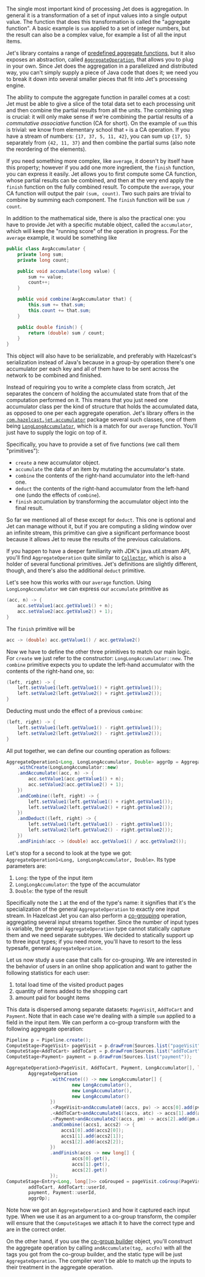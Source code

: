 The single most important kind of processing Jet does is aggregation. In
general it is a transformation of a set of input values into a single
output value. The function that does this transformation is called the
"aggregate function". A basic example is `sum` applied to a set of
integer numbers, but the result can also be a complex value, for example
a list of all the input items.

Jet's library contains a range of
[predefined aggregate functions](http://docs.hazelcast.org/docs/jet/latest-dev/javadoc/com/hazelcast/jet/aggregate/AggregateOperations.html),
but it also exposes an abstraction, called
[`AggregateOperation`](http://docs.hazelcast.org/docs/jet/latest-dev/javadoc/com/hazelcast/jet/aggregate/AggregateOperation.html),
that allows you to plug in your own. Since Jet does the aggregation in a
parallelized and distributed way, you can't simply supply a piece of
Java code that does it; we need you to break it down into several
smaller pieces that fit into Jet's processing engine.

The ability to compute the aggregate function in parallel comes at a
cost: Jet must be able to give a slice of the total data set to each
processing unit and then combine the partial results from all the units.
The combining step is crucial: it will only make sense if we're
combining the partial results of a _commutative associative_ function
(CA for short). On the example of `sum` this is trivial: we know from
elementary school that `+` is a CA operation. If you have a stream of
numbers: `{17, 37, 5, 11, 42}`, you can sum up `{17, 5}` separately from
`{42, 11, 37}` and then combine the partial sums (also note the
reordering of the elements).

If you need something more complex, like `average`, it doesn't by itself
have this property; however if you add one more ingredient, the `finish`
function, you can express it easily. Jet allows you to first compute
some CA function, whose partial results can be combined, and then at the
very end apply the `finish` function on the fully combined result. To
compute the `average`, your CA function will output the pair `(sum,
count)`. Two such pairs are trivial to combine by summing each
component. The `finish` function will be `sum / count`.

In addition to the mathematical side, there is also the practical one:
you have to provide Jet with a specific mutable object, called the
`accumulator`, which will keep the "running score" of the operation in
progress. For the `average` example, it would be something like

```java
public class AvgAccumulator {
    private long sum;
    private long count;

    public void accumulate(long value) {
        sum += value;
        count++;
    }

    public void combine(AvgAccumulator that) {
        this.sum += that.sum;
        this.count += that.sum;
    }

    public double finish() {
        return (double) sum / count;
    }
}
```

This object will also have to be serializable, and preferably with
Hazelcast's serialization instead of Java's because in a group-by
operation there's one accumulator per each key and all of them have to
be sent across the network to be combined and finished.

Instead of requiring you to write a complete class from scratch, Jet
separates the concern of holding the accumulated state from that of the
computation performed on it. This means that you just need one
accumulator class per the kind of structure that holds the accumulated
data, as opposed to one per each aggregate operation. Jet's library
offers in the
[`com.hazelcast.jet.accumulator`](http://docs.hazelcast.org/docs/jet/latest-dev/javadoc/com/hazelcast/jet/accumulator/package-summary.html)
package several such classes, one of them being
[`LongLongAccumulator`](http://docs.hazelcast.org/docs/jet/latest-dev/javadoc/com/hazelcast/jet/accumulator/LongLongAccumulator.html),
which is a match for our `average` function. You'll just have to supply
the logic on top of it.

Specifically, you have to provide a set of five functions (we call them
"primitives"):

- `create` a new accumulator object.
- `accumulate` the data of an item by mutating the accumulator's state.
- `combine` the contents of the right-hand accumulator into the
left-hand one.
- `deduct` the contents of the right-hand accumulator from the left-hand
one (undo the effects of `combine`).
- `finish` accumulation by transforming the accumulator object into the
final result.

So far we mentioned all of these except for `deduct`. This one is
optional and Jet can manage without it, but if you are computing a
sliding window over an infinite stream, this primitive can give a
significant performance boost because it allows Jet to reuse the results
of the previous calculations.

If you happen to have a deeper familiarity with JDK's java.util.stream
API, you'll find `AggregateOperation` quite similar to
[`Collector`](https://docs.oracle.com/javase/9/docs/api/java/util/stream/Collector.html),
which is also a holder of several functional primitives. Jet's
definitions are slightly different, though, and there's also the
additional `deduct` primitive.

Let's see how this works with our `average` function. Using
`LongLongAccumulator` we can express our `accumulate` primitive as

```java
(acc, n) -> {
    acc.setValue1(acc.getValue1() + n);
    acc.setValue2(acc.getValue2() + 1);
}
```

The `finish` primitive will be

```java
acc -> (double) acc.getValue1() / acc.getValue2()
```

Now we have to define the other three primitives to match our main
logic. For `create` we just refer to the constructor:
`LongLongAccumulator::new`. The `combine` primitive expects you to
update the left-hand accumulator with the contents of the right-hand
one, so:

```java
(left, right) -> {
    left.setValue1(left.getValue1() + right.getValue1());
    left.setValue2(left.getValue2() + right.getValue2());
}
```

Deducting must undo the effect of a previous `combine`:

```java
(left, right) -> {
    left.setValue1(left.getValue1() - right.getValue1());
    left.setValue2(left.getValue2() - right.getValue2());
}
```

All put together, we can define our counting operation as follows:

```java
AggregateOperation1<Long, LongLongAccumulator, Double> aggrOp = AggregateOperation
    .withCreate(LongLongAccumulator::new)
    .andAccumulate((acc, n) -> {
        acc.setValue1(acc.getValue1() + n);
        acc.setValue2(acc.getValue2() + 1);
    })
    .andCombine((left, right) -> {
        left.setValue1(left.getValue1() + right.getValue1());
        left.setValue2(left.getValue2() + right.getValue2());
    })
    .andDeduct((left, right) -> {
        left.setValue1(left.getValue1() - right.getValue1());
        left.setValue2(left.getValue2() - right.getValue2());
    })
    .andFinish(acc -> (double) acc.getValue1() / acc.getValue2());
```

Let's stop for a second to look at the type we got:
`AggregateOperation1<Long, LongLongAccumulator, Double>`. Its type
parameters are:
1. `Long`: the type of the input item
2. `LongLongAccumulator`: the type of the accumulator
3. `Double`: the type of the result

Specifically note the `1` at the end of the type's name: it signifies
that it's the specialization of the general `AggregateOperation` to
exactly one input stream. In Hazelcast Jet you can also perform a
[co-grouping](Build_Your_Computation_Pipeline#page_coGroup)
operation, aggregating several input streams together. Since the number
of input types is variable, the general `AggregateOperation` type cannot
statically capture them and we need separate subtypes. We decided to
statically support up to three input types; if you need more, you'll
have to resort to the less typesafe, general `AggregateOperation`.

Let us now study a use case that calls for co-grouping. We are
interested in the behavior of users in an online shop application and
want to gather the following statistics for each user:

1. total load time of the visited product pages
2. quantity of items added to the shopping cart
3. amount paid for bought items

This data is dispersed among separate datasets: `PageVisit`, `AddToCart`
and `Payment`. Note that in each case we're dealing with a simple `sum`
applied to a field in the input item. We can perform a co-group
transform with the following aggregate operation:

```java
Pipeline p = Pipeline.create();
ComputeStage<PageVisit> pageVisit = p.drawFrom(Sources.list("pageVisit"));
ComputeStage<AddToCart> addToCart = p.drawFrom(Sources.list("addToCart"));
ComputeStage<Payment> payment = p.drawFrom(Sources.list("payment"));

AggregateOperation3<PageVisit, AddToCart, Payment, LongAccumulator[], long[]> aggrOp =
        AggregateOperation
                .withCreate(() -> new LongAccumulator[] {
                        new LongAccumulator(),
                        new LongAccumulator(),
                        new LongAccumulator()
                })
                .<PageVisit>andAccumulate0((accs, pv) -> accs[0].add(pv.loadTime()))
                .<AddToCart>andAccumulate1((accs, atc) -> accs[1].add(atc.quantity()))
                .<Payment>andAccumulate2((accs, pm) -> accs[2].add(pm.amount()))
                .andCombine((accs1, accs2) -> {
                    accs1[0].add(accs2[0]);
                    accs1[1].add(accs2[1]);
                    accs1[2].add(accs2[2]);
                })
                .andFinish(accs -> new long[] {
                        accs[0].get(),
                        accs[1].get(),
                        accs[2].get()
                });
ComputeStage<Entry<Long, long[]>> coGrouped = pageVisit.coGroup(PageVisit::userId,
        addToCart, AddToCart::userId,
        payment, Payment::userId,
        aggrOp);
```

Note how we got an `AggregateOperation3` and how it captured each input
type. When we use it as an argument to a co-group transform, the
compiler will ensure that the `ComputeStage`s we attach it to have the
correct type and are in the correct order.

On the other hand, if you use the
[co-group builder](Build_Your_Computation_Pipeline#page_coGroup+Builder)
object, you'll construct the aggregate operation by calling
`andAccumulate(tag, accFn)` with all the tags you got from the
co-group builder, and the static type will be just `AggregateOperation`.
The compiler won't be able to match up the inputs to their treatment in
the aggregate operation.
